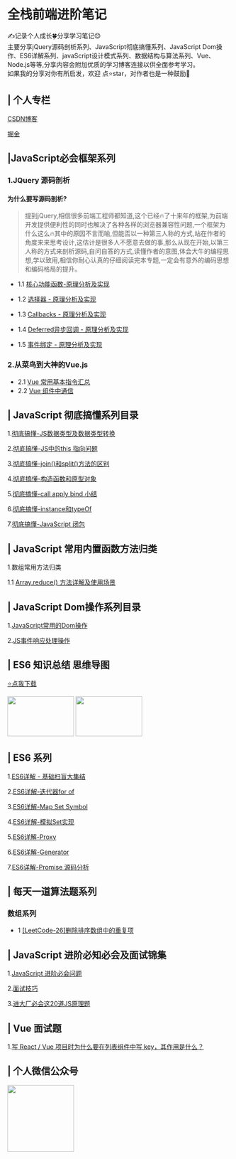 # 全栈前端进阶笔记
✍️记录个人成长🍀分享学习笔记😊<br>
主要分享jQuery源码剖析系列、JavaScript彻底搞懂系列、JavaScript Dom操作、ES6详解系列、javaScript设计模式系列、数据结构与算法系列、Vue、Node.js等等,分享内容会附加优质的学习博客连接以供全面参考学习。<br>
如果我的分享对你有所启发，欢迎 点⭐️star，对作者也是一种鼓励💪


## | 个人专栏
[CSDN博客](https://blog.csdn.net/zc639143029)

[掘金](https://juejin.im/user/5c4ebc72e51d4511dc7306ce/posts)

## |JavaScript必会框架系列
### 1.JQuery 源码剖析
#### 为什么要写源码剖析?
> 提到jQuery,相信很多前端工程师都知道,这个已经🔥了十来年的框架,为前端开发提供便利性的同时也解决了各种各样的浏览器兼容性问题,一个框架为什么这么🔥其中的原因不言而喻,但能否以一种第三人称的方式,站在作者的角度来来思考设计,这估计是很多人不愿意去做的事,那么从现在开始,以第三人称的方式来剖析源码,自问自答的方式,读懂作者的意图,体会大牛的编程思想,学以致用,相信你耐心认真的仔细阅读完本专题,一定会有意外的编码思想和编码格局的提升。

- 1.1 [核心功能函数-原理分析及实现](https://github.com/zc639143029/Blog/issues/18)

- 1.2 [选择器 - 原理分析及实现](https://github.com/zc639143029/Blog/issues/19)

- 1.3 [Callbacks - 原理分析及实现](https://github.com/zc639143029/Blog/issues/20)

- 1.4 [Deferred异步回调 - 原理分析及实现](https://github.com/zc639143029/Blog/issues/21)

- 1.5 [事件绑定 - 原理分析及实现](https://github.com/zc639143029/Blog/issues/23) 

### 2.从菜鸟到大神的Vue.js
- 2.1 [Vue 常用基本指令汇总](https://github.com/Geek-James/Blog/issues/26)
- 2.2 [Vue 组件中通信](https://github.com/Geek-James/Blog/issues/28)

## | JavaScript 彻底搞懂系列目录
 1.[彻底搞懂-JS数据类型及数据类型转换](https://github.com/zc639143029/Blog/issues/1)

 2.[彻底搞懂-JS中的this 指向问题](https://github.com/zc639143029/Blog/issues/2)

 3.[彻底搞懂-join()和split()方法的区别](https://github.com/zc639143029/Blog/issues/3)

 4.[彻底搞懂-构造函数和原型对象](https://github.com/zc639143029/Blog/issues/4)

 5.[彻底搞懂-call apply bind 小结](https://github.com/zc639143029/Blog/issues/5)

 6.[彻底搞懂-instance和typeOf](https://github.com/zc639143029/Blog/issues/6)

 7.[彻底搞懂-JavaScript 闭包](https://github.com/zc639143029/Blog/issues/11)
 
 ## | JavaScript 常用内置函数方法归类
 1.数组常用方法归类
 
 1.1 [Array.reduce() 方法详解及使用场景](https://github.com/Geek-James/Blog/issues/29)
 

## | JavaScript Dom操作系列目录
 1.[JavaScript常用的Dom操作](https://github.com/zc639143029/Blog/issues/9)

 2.[JS事件响应处理操作](https://github.com/zc639143029/Blog/issues/12)

 ## | ES6 知识总结 思维导图
 [⭐️点我下载](https://github.com/Geek-James/Blog/tree/master/XMind)

<img width="150" height="90" float="left" src="https://raw.githubusercontent.com/zc639143029/Blog/master/XMind/ES6%20%E7%9F%A5%E8%AF%86%E5%9B%BE%E8%B0%B1.png">
<img width="150" height="90" float="left" src="https://raw.githubusercontent.com/Geek-James/Blog/master/XMind/ES6%20%E7%9F%A5%E8%AF%86%E5%9B%BE%E8%B0%B1%2011-20.png">


## | ES6 系列
1.[ES6详解 - 基础扫盲大集结](https://github.com/Geek-James/Blog/issues/24)

2.[ES6详解-迭代器for of](https://github.com/zc639143029/Blog/issues/13)

3.[ES6详解-Map Set Symbol ](https://github.com/zc639143029/Blog/issues/14)

4.[ES6详解-模拟Set实现](https://github.com/Geek-James/Blog/issues/17)

5.[ES6详解-Proxy](https://github.com/zc639143029/Blog/issues/15)

6.[ES6详解-Generator](https://github.com/zc639143029/Blog/issues/16)

7.[ES6详解-Promise 源码分析](https://github.com/Geek-James/Blog/issues/31)

## | 每天一道算法题系列
### 数组系列
 - 1 [[LeetCode-26]删除排序数组中的重复项](https://github.com/Geek-James/Blog/issues/30)
 
 ## | JavaScript 进阶必知必会及面试锦集
1.[JavaScript 进阶必会问题](https://github.com/zc639143029/Blog/issues/22)

2.[面试技巧](https://github.com/Geek-James/Blog/tree/master/%E9%9D%A2%E8%AF%95%E7%9B%B8%E5%85%B3/%E9%9D%A2%E8%AF%95%E6%8A%80%E5%B7%A7)

3.[进大厂必会这20道JS原理题](https://github.com/zc639143029/Blog/issues/27)

## | Vue 面试题
1.[写 React / Vue 项目时为什么要在列表组件中写 key，其作用是什么？](https://github.com/Advanced-Frontend/Daily-Interview-Question/issues/1)
## | 个人微信公众号
<img width="150" height="150"  src = "https://github.com/Geek-James/Blog/blob/master/image/wechat.jpg?raw=true">

